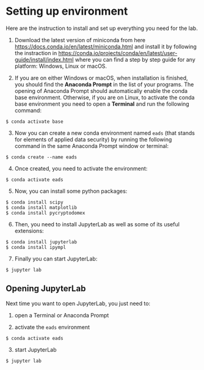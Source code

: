 # Setting up environment

Here are the instruction to install and set up everything you need for the lab.

1. Download the latest version of miniconda from here https://docs.conda.io/en/latest/miniconda.html and install it by following the instraction in https://conda.io/projects/conda/en/latest/user-guide/install/index.html where you can find a step by step guide for any platform: Windows, Linux or macOS.


2. If you are on either Windows or macOS, when installation is finished, you should find the **Anaconda Prompt** in the list of your programs. The opening of Anaconda Prompt should automatically enable the conda base environment. Otherwise, if you are on Linux, to activate the conda base environment you need to open a **Terminal** and run the following command: 
```
$ conda activate base
```


3. Now you can create a new conda environment named `eads` (that stands for elements of applied data security) by running the following command in the same Anaconda Prompt window or terminal:
```
$ conda create --name eads
```


4. Once created, you need to activate the environment:
```
$ conda activate eads
```


5. Now, you can install some python packages:
```
$ conda install scipy
$ conda install matplotlib
$ conda install pycryptodomex
```


6. Then, you need to install JupyterLab as well as some of its useful extensions:
```
$ conda install jupyterlab
$ conda install ipympl
```


7. Finally you can start JupyterLab:
```
$ jupyter lab
```

## Opening JupyterLab 

Next time you want to open JupyterLab, you just need to:

1. open a Terminal or Anaconda Prompt


2. activate the `eads` environment
```
$ conda activate eads
```


3. start JupyterLab
```
$ jupyter lab
```

